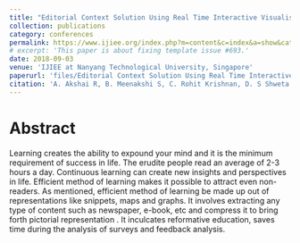 ```yaml
---
title: "Editorial Context Solution Using Real Time Interactive Visualisation–Data Driven Story Telling"
collection: publications
category: conferences
permalink: https://www.ijiee.org/index.php?m=content&c=index&a=show&catid=81&id=792
# excerpt: 'This paper is about fixing template issue #693.'
date: 2018-09-03
venue: 'IJIEE at Nanyang Technological University, Singapore'
paperurl: 'files/Editorial Context Solution Using Real Time Interactive Visualisation–Data Driven Story Telling.pdf'
citation: 'A. Akshai R, B. Meenakshi S, C. Rohit Krishnan, D. S Shweta , and E. Venkatesh B P. (2018). &quot;Editorial Context Solution Using Real Time Interactive Visualisation–Data Driven Story Telling.&quot; <i>International Journal of Information and Electronics Engineering</i>. 8(3) pp. 36-40.'
---
```


Abstract
======
Learning creates the ability to expound your mind and it is the minimum requirement of success in life. The erudite people read an average of 2-3 hours a day. Continuous learning can create new insights and perspectives in life. Efficient method of learning makes it possible to attract even non-readers. As mentioned, efficient method of learning be made up out of representations like snippets, maps and graphs. It involves extracting any type of content such as newspaper, e-book, etc and compress it to bring forth pictorial representation . It inculcates reformative education, saves time during the analysis of surveys and feedback analysis.

